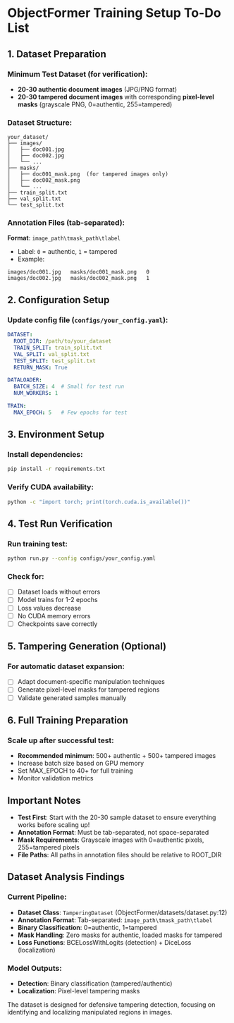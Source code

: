 # ObjectFormer Training Setup To-Do List

## 1. Dataset Preparation

### Minimum Test Dataset (for verification):
- **20-30 authentic document images** (JPG/PNG format)
- **20-30 tampered document images** with corresponding **pixel-level masks** (grayscale PNG, 0=authentic, 255=tampered)

### Dataset Structure:
```
your_dataset/
├── images/
│   ├── doc001.jpg
│   ├── doc002.jpg
│   └── ...
├── masks/
│   ├── doc001_mask.png  (for tampered images only)
│   ├── doc002_mask.png
│   └── ...
├── train_split.txt
├── val_split.txt
└── test_split.txt
```

### Annotation Files (tab-separated):
**Format**: `image_path\tmask_path\tlabel`
- Label: `0` = authentic, `1` = tampered
- Example:
```
images/doc001.jpg	masks/doc001_mask.png	0
images/doc002.jpg	masks/doc002_mask.png	1
```

## 2. Configuration Setup

### Update config file (`configs/your_config.yaml`):
```yaml
DATASET:
  ROOT_DIR: /path/to/your_dataset
  TRAIN_SPLIT: train_split.txt
  VAL_SPLIT: val_split.txt
  TEST_SPLIT: test_split.txt
  RETURN_MASK: True

DATALOADER:
  BATCH_SIZE: 4  # Small for test run
  NUM_WORKERS: 1

TRAIN:
  MAX_EPOCH: 5   # Few epochs for test
```

## 3. Environment Setup

### Install dependencies:
```bash
pip install -r requirements.txt
```

### Verify CUDA availability:
```bash
python -c "import torch; print(torch.cuda.is_available())"
```

## 4. Test Run Verification

### Run training test:
```bash
python run.py --config configs/your_config.yaml
```

### Check for:
- [ ] Dataset loads without errors
- [ ] Model trains for 1-2 epochs
- [ ] Loss values decrease
- [ ] No CUDA memory errors
- [ ] Checkpoints save correctly

## 5. Tampering Generation (Optional)

### For automatic dataset expansion:
- [ ] Adapt document-specific manipulation techniques
- [ ] Generate pixel-level masks for tampered regions
- [ ] Validate generated samples manually

## 6. Full Training Preparation

### Scale up after successful test:
- **Recommended minimum**: 500+ authentic + 500+ tampered images
- Increase batch size based on GPU memory
- Set MAX_EPOCH to 40+ for full training
- Monitor validation metrics

## Important Notes

- **Test First**: Start with the 20-30 sample dataset to ensure everything works before scaling up!
- **Annotation Format**: Must be tab-separated, not space-separated
- **Mask Requirements**: Grayscale images with 0=authentic pixels, 255=tampered pixels
- **File Paths**: All paths in annotation files should be relative to ROOT_DIR

## Dataset Analysis Findings

### Current Pipeline:
- **Dataset Class**: `TamperingDataset` (ObjectFormer/datasets/dataset.py:12)
- **Annotation Format**: Tab-separated: `image_path\tmask_path\tlabel`
- **Binary Classification**: 0=authentic, 1=tampered
- **Mask Handling**: Zero masks for authentic, loaded masks for tampered
- **Loss Functions**: BCELossWithLogits (detection) + DiceLoss (localization)

### Model Outputs:
- **Detection**: Binary classification (tampered/authentic)
- **Localization**: Pixel-level tampering masks

The dataset is designed for defensive tampering detection, focusing on identifying and localizing manipulated regions in images.